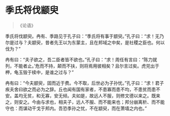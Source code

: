 # 季氏将伐颛臾

> 《论语》

季氏将伐颛臾。冉有、季路见于孔子曰：“季氏将有事于颛臾。”孔子曰：“求！无乃尔是过与？夫颛臾，昔者先王以为东蒙主，且在邦域之中矣，是社稷之臣也。何以伐为？”

冉有曰：“夫子欲之，吾二臣者皆不欲也。”孔子曰：“求！周任有言曰：“陈力就列，不能者止。’危而不持，颠而不扶，则将焉用彼相矣？且尔言过矣。虎兕出于柙，龟玉毁于椟中，是谁之过与？”

冉有曰：“今夫颛臾，固而近于费。今不取，后世必为子孙忧。”孔子曰：“求！君子疾夫舍曰欲之而必为之辞。丘也闻有国有家者，不患寡而患不均，不患贫而患不安。盖均无贫，和无寡，安无倾。夫如是，故远人不服，则修文德以来之。既来之，则安之。今由与求也，相夫子，远人不服、而不能来也；邦分崩离析、而不能守也：而谋动干戈于邦内。吾恐季孙之忧，不在颛臾，而在萧墙之内也。”